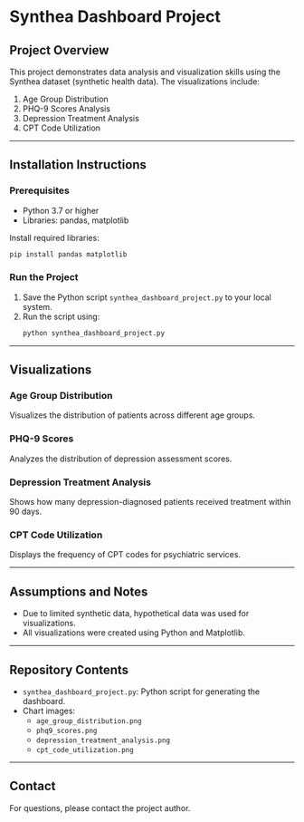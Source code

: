 
# Synthea Dashboard Project

## Project Overview
This project demonstrates data analysis and visualization skills using the Synthea dataset (synthetic health data). 
The visualizations include:
1. Age Group Distribution
2. PHQ-9 Scores Analysis
3. Depression Treatment Analysis
4. CPT Code Utilization

---

## Installation Instructions
### Prerequisites
- Python 3.7 or higher
- Libraries: pandas, matplotlib

Install required libraries:
```bash
pip install pandas matplotlib
```

### Run the Project
1. Save the Python script `synthea_dashboard_project.py` to your local system.
2. Run the script using:
   ```bash
   python synthea_dashboard_project.py
   ```

---

## Visualizations
### Age Group Distribution
Visualizes the distribution of patients across different age groups.

### PHQ-9 Scores
Analyzes the distribution of depression assessment scores.

### Depression Treatment Analysis
Shows how many depression-diagnosed patients received treatment within 90 days.

### CPT Code Utilization
Displays the frequency of CPT codes for psychiatric services.

---

## Assumptions and Notes
- Due to limited synthetic data, hypothetical data was used for visualizations.
- All visualizations were created using Python and Matplotlib.

---

## Repository Contents
- `synthea_dashboard_project.py`: Python script for generating the dashboard.
- Chart images: 
  - `age_group_distribution.png`
  - `phq9_scores.png`
  - `depression_treatment_analysis.png`
  - `cpt_code_utilization.png`

---

## Contact
For questions, please contact the project author.
